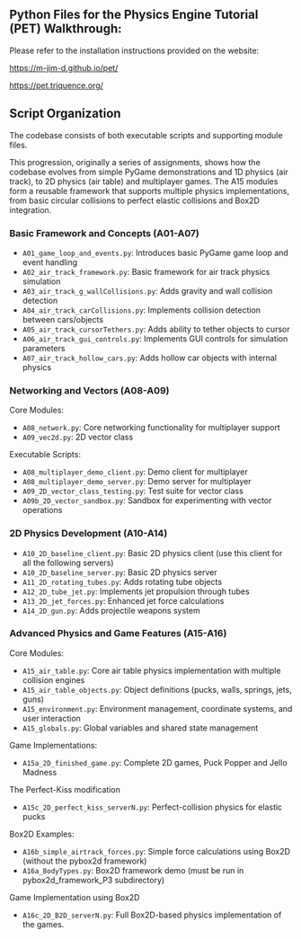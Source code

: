 ## Python Files for the Physics Engine Tutorial (PET) Walkthrough:

Please refer to the installation instructions provided on the website:

https://m-jim-d.github.io/pet/

https://pet.triquence.org/


## Script Organization

The codebase consists of both executable scripts and supporting module files.

This progression, originally a series of assignments, shows how the codebase evolves from simple PyGame demonstrations and 1D physics (air track), to 2D physics (air table) and multiplayer games. 
The A15 modules form a reusable framework that supports multiple physics implementations, from basic circular collisions to perfect elastic collisions and Box2D integration.

### Basic Framework and Concepts (A01-A07)
- `A01_game_loop_and_events.py`: Introduces basic PyGame game loop and event handling
- `A02_air_track_framework.py`: Basic framework for air track physics simulation
- `A03_air_track_g_wallCollisions.py`: Adds gravity and wall collision detection
- `A04_air_track_carCollisions.py`: Implements collision detection between cars/objects
- `A05_air_track_cursorTethers.py`: Adds ability to tether objects to cursor
- `A06_air_track_gui_controls.py`: Implements GUI controls for simulation parameters
- `A07_air_track_hollow_cars.py`: Adds hollow car objects with internal physics

### Networking and Vectors (A08-A09)
Core Modules:
- `A08_network.py`: Core networking functionality for multiplayer support
- `A09_vec2d.py`: 2D vector class

Executable Scripts:
- `A08_multiplayer_demo_client.py`: Demo client for multiplayer
- `A08_multiplayer_demo_server.py`: Demo server for multiplayer
- `A09_2D_vector_class_testing.py`: Test suite for vector class
- `A09b_2D_vector_sandbox.py`: Sandbox for experimenting with vector operations

### 2D Physics Development (A10-A14)
- `A10_2D_baseline_client.py`: Basic 2D physics client (use this client for all the following servers)
- `A10_2D_baseline_server.py`: Basic 2D physics server
- `A11_2D_rotating_tubes.py`: Adds rotating tube objects
- `A12_2D_tube_jet.py`: Implements jet propulsion through tubes
- `A13_2D_jet_forces.py`: Enhanced jet force calculations
- `A14_2D_gun.py`: Adds projectile weapons system

### Advanced Physics and Game Features (A15-A16)
Core Modules:
- `A15_air_table.py`: Core air table physics implementation with multiple collision engines
- `A15_air_table_objects.py`: Object definitions (pucks, walls, springs, jets, guns)
- `A15_environment.py`: Environment management, coordinate systems, and user interaction
- `A15_globals.py`: Global variables and shared state management

Game Implementations:
- `A15a_2D_finished_game.py`: Complete 2D games, Puck Popper and Jello Madness

The Perfect-Kiss modification
- `A15c_2D_perfect_kiss_serverN.py`: Perfect-collision physics for elastic pucks

Box2D Examples:
- `A16b_simple_airtrack_forces.py`: Simple force calculations using Box2D (without the pybox2d framework)
- `A16a_BodyTypes.py`: Box2D framework demo (must be run in pybox2d_framework_P3 subdirectory)

Game Implementation using Box2D 
- `A16c_2D_B2D_serverN.py`: Full Box2D-based physics implementation of the games.
